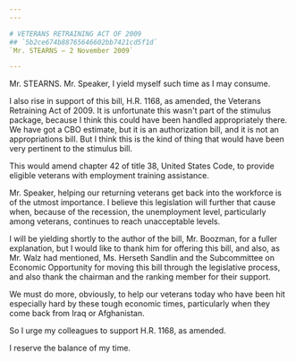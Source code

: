 ```yaml
---
---

# VETERANS RETRAINING ACT OF 2009
## `5b2ce674b88765646602bb7421cd5f1d`
`Mr. STEARNS — 2 November 2009`

---
```



Mr. STEARNS. Mr. Speaker, I yield myself such time as I may consume.

I also rise in support of this bill, H.R. 1168, as amended, the 
Veterans Retraining Act of 2009. It is unfortunate this wasn't part of 
the stimulus package, because I think this could have been handled 
appropriately there. We have got a CBO estimate, but it is an 
authorization bill, and it is not an appropriations bill. But I think 
this is the kind of thing that would have been very pertinent to the 
stimulus bill.

This would amend chapter 42 of title 38, United States Code, to 
provide eligible veterans with employment training assistance.

Mr. Speaker, helping our returning veterans get back into the 
workforce is of the utmost importance. I believe this legislation will 
further that cause when, because of the recession, the unemployment 
level, particularly among veterans, continues to reach unacceptable 
levels.

I will be yielding shortly to the author of the bill, Mr. Boozman, 
for a fuller explanation, but I would like to thank him for offering 
this bill, and also, as Mr. Walz had mentioned, Ms. Herseth Sandlin and 
the Subcommittee on Economic Opportunity for moving this bill through 
the legislative process, and also thank the chairman and the ranking 
member for their support.

We must do more, obviously, to help our veterans today who have been 
hit especially hard by these tough economic times, particularly when 
they come back from Iraq or Afghanistan.

So I urge my colleagues to support H.R. 1168, as amended.

I reserve the balance of my time.